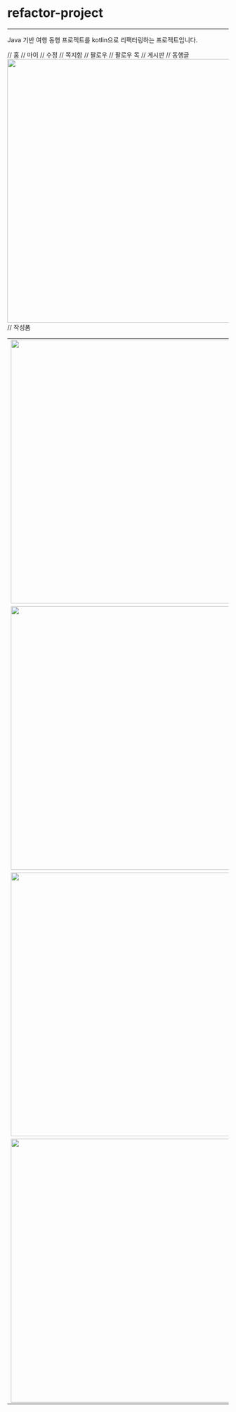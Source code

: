 # refactor-project
---
Java 기반 여행 동행 프로젝트를 kotlin으로 리팩터링하는 프로젝트입니다.

<table>
  <tr>
    <td><img src="https://github.com/user-attachments/assets/8bf8f612-5cf9-4821-9cf4-bda3fac8b497" width="600"/></td> // 홈
    <td><img src="https://github.com/user-attachments/assets/c212136b-432d-4fa7-b166-b3743fff923d" width="600"/></td> // 마이
  </tr>
  <tr>
    <td><img src="https://github.com/user-attachments/assets/eda9d635-39b1-4e0a-8c92-cbdd6038b242" width="600"/></td> // 수정
    <td><img src="https://github.com/user-attachments/assets/dae70ae9-3068-4bd5-b910-31047258dc2d" width="600"/></td> // 쪽지함
  </tr>
  <tr>
    <td><img src="https://github.com/user-attachments/assets/8e4e055d-12de-4f79-8e7e-4fbd032391da" width="600"/></td> // 팔로우
    <td><img src="https://github.com/user-attachments/assets/471eeaf9-0e0d-4bd6-b95d-8fe22fa62570" width="600"/></td> // 팔로우 목
    
  </tr>
  <tr>
    <td><img src="https://github.com/user-attachments/assets/714fa709-391f-433e-acc9-46e9d27157ba" width="600"/></td> // 게시판
    <td><img src="https://github.com/user-attachments/assets/03980d16-bbee-42e0-a6a4-8d8c2e5f0da2" width="600"/></td> // 동행글
  </tr>
  <tr>
    <tdcolspan="2" align="center"><img src="https://github.com/user-attachments/assets/62706306-aaf5-45c3-bbdf-d8906fbe958c" width="600"/></td> // 작성폼
  </tr>
</table>
